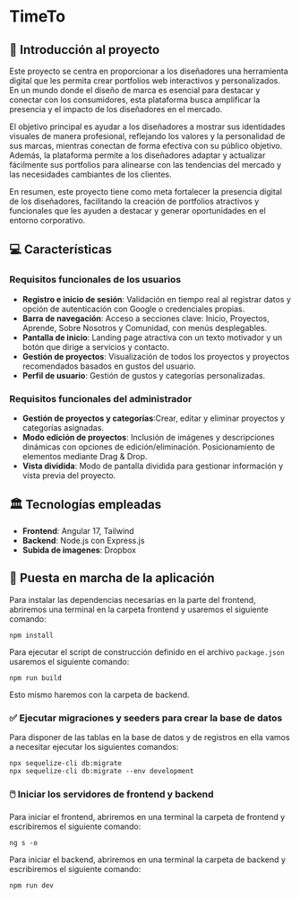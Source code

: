# TimeTo
## 🧩 Introducción al proyecto
Este proyecto se centra en proporcionar a los diseñadores una herramienta digital que les permita crear portfolios web interactivos y personalizados. En un mundo donde el diseño de marca es esencial para destacar y conectar con los consumidores, esta plataforma busca amplificar la presencia y el impacto de los diseñadores en el mercado.

El objetivo principal es ayudar a los diseñadores a mostrar sus identidades visuales de manera profesional, reflejando los valores y la personalidad de sus marcas, mientras conectan de forma efectiva con su público objetivo. Además, la plataforma permite a los diseñadores adaptar y actualizar fácilmente sus portfolios para alinearse con las tendencias del mercado y las necesidades cambiantes de los clientes.

En resumen, este proyecto tiene como meta fortalecer la presencia digital de los diseñadores, facilitando la creación de portfolios atractivos y funcionales que les ayuden a destacar y generar oportunidades en el entorno corporativo.

## 💻 Características
### Requisitos funcionales de los usuarios
- **Registro e inicio de sesión**: Validación en tiempo real al registrar datos y opción de autenticación con Google o credenciales propias.
- **Barra de navegación**: Acceso a secciones clave: Inicio, Proyectos, Aprende, Sobre Nosotros y Comunidad, con menús desplegables.
- **Pantalla de inicio**: Landing page atractiva con un texto motivador y un botón que dirige a servicios y contacto.
- **Gestión de proyectos**: Visualización de todos los proyectos y proyectos recomendados basados en gustos del usuario.
- **Perfil de usuario**: Gestión de gustos y categorías personalizadas.

### Requisitos funcionales del administrador
- **Gestión de proyectos y categorías**:Crear, editar y eliminar proyectos y categorías asignadas.
- **Modo edición de proyectos**: Inclusión de imágenes y descripciones dinámicas con opciones de edición/eliminación. Posicionamiento de elementos mediante Drag & Drop.
- **Vista dividida**: Modo de pantalla dividida para gestionar información y vista previa del proyecto.

## 🏛️ Tecnologías empleadas
- **Frontend**: Angular 17, Tailwind
- **Backend**: Node.js con Express.js
- **Subida de imagenes**: Dropbox

## 💭 Puesta en marcha de la aplicación
Para instalar las dependencias necesarias en la parte del frontend, abriremos una terminal en la carpeta frontend y usaremos el siguiente comando:
```
npm install
```
Para ejecutar el script de construcción definido en el archivo `package.json` usaremos el siguiente comando:
```
npm run build
```
Esto mismo haremos con la carpeta de backend.
### ✅ Ejecutar migraciones y seeders para crear la base de datos
Para disponer de las tablas en la base de datos y de registros en ella vamos a necesitar ejecutar los siguientes comandos:
```
npx sequelize-cli db:migrate
npx sequelize-cli db:migrate --env development
```

### 🖱️ Iniciar los servidores de frontend y backend
Para iniciar el frontend, abriremos en una terminal la carpeta de frontend y escribiremos el siguiente comando:
```
ng s -o
```

Para iniciar el backend, abriremos en una terminal la carpeta de backend y escribiremos el siguiente comando:
```
npm run dev
```


